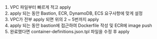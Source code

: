 1. VPC 파일부터 빠르게 적고 apply
2. apply 되는 동안 Bastion, ECR, DynamoDB, ECS 요구사항에 맞게 설정
3. VPC가 전부 apply 되면 위의 2 ~ 5번까지 apply
4. apply 되는 동안 bastion에 접근하여 Dockerfile 작성 및 ECR에 image push
5. 완료했다면 container-definitions.json.tpl 파일을 수정 후 apply
